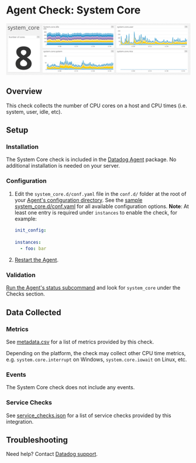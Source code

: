 # Agent Check: System Core

![System Core][1]

## Overview

This check collects the number of CPU cores on a host and CPU times (i.e. system, user, idle, etc).

## Setup

### Installation

The System Core check is included in the [Datadog Agent][2] package. No additional installation is needed on your server.

### Configuration

1. Edit the `system_core.d/conf.yaml` file in the `conf.d/` folder at the root of your [Agent's configuration directory][3]. See the [sample system_core.d/conf.yaml][4] for all available configuration options. **Note**: At least one entry is required under `instances` to enable the check, for example:

   ```yaml
   init_config:

   instances:
     - foo: bar
   ```

2. [Restart the Agent][5].

### Validation

[Run the Agent's status subcommand][6] and look for `system_core` under the Checks section.

## Data Collected

### Metrics

See [metadata.csv][7] for a list of metrics provided by this check.

Depending on the platform, the check may collect other CPU time metrics, e.g. `system.core.interrupt` on Windows, `system.core.iowait` on Linux, etc.

### Events

The System Core check does not include any events.

### Service Checks

See [service_checks.json][8] for a list of service checks provided by this integration.

## Troubleshooting

Need help? Contact [Datadog support][9].


[1]: https://raw.githubusercontent.com/DataDog/integrations-core/master/system_core/images/syscoredash.png
[2]: https://app.datadoghq.com/account/settings#agent
[3]: https://docs.datadoghq.com/agent/guide/agent-configuration-files/#agent-configuration-directory
[4]: https://github.com/DataDog/integrations-core/blob/master/system_core/datadog_checks/system_core/data/conf.yaml.example
[5]: https://docs.datadoghq.com/agent/guide/agent-commands/#start-stop-and-restart-the-agent
[6]: https://docs.datadoghq.com/agent/guide/agent-commands/#agent-status-and-information
[7]: https://github.com/DataDog/integrations-core/blob/master/system_core/metadata.csv
[8]: https://github.com/DataDog/integrations-core/blob/master/system_core/assets/service_checks.json
[9]: https://docs.datadoghq.com/help/
